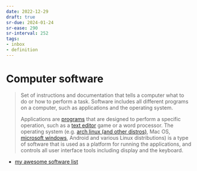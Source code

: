 ```yaml
---
date: 2022-12-29
draft: true
sr-due: 2024-01-24
sr-ease: 290
sr-interval: 252
tags:
- inbox
- definition
---
```


# Computer software

> Set of instructions and documentation that tells a computer what to do or how
> to perform a task. Software includes all different programs on a computer,
> such as applications and the operating system.
>
> Applications are [programs](./computer%20program.md) that are designed
> to perform a specific operation, such as a
> [text editor](./neovim%20%28text%20editor%29.md) game or a word processor. The
> operating system (e.g. [arch linux (and other distros)](./arch%20linux%20%28and%20other%20distros%29.md), Mac OS,
> [microsoft windows](./microsoft%20windows.md), Android and various Linux distributions)
> is a type of software that is used as a platform for running the applications,
> and controls all user interface tools including display and the keyboard.


- [my awesome software list](./my%20awesome%20software%20list.md)